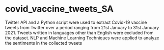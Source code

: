 # covid_vaccine_tweets_SA
Twitter API and a Python script were used to extract Covid-19 vaccine tweets from Twitter over a period ranging from 21st January to 31st January 2021. Tweets written in languages other than English were excluded from the dataset. NLP and Machine Learning Techniques were applied to analyze the sentiments in the collected tweets
